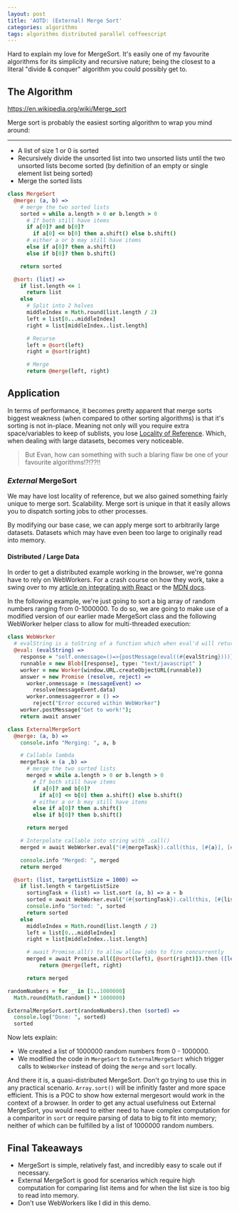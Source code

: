 ```yaml
---
layout: post
title: 'AOTD: (External) Merge Sort'
categories: algorithms
tags: algorithms distributed parallel coffeescript
---
```


Hard to explain my love for MergeSort. It's easily one of my favourite algorithms for its simplicity and recursive nature; being the closest to a literal "divide & conquer" algorithm you could possibly get to.

## The Algorithm

<https://en.wikipedia.org/wiki/Merge_sort>

Merge sort is probably the easiest sorting algorithm to wrap you mind around:

---

* A list of size 1 or 0 is sorted
* Recursively divide the unsorted list into two unsorted lists until the two unsorted lists become sorted (by definition of an empty or single element list being sorted)
* Merge the sorted lists

```coffee
class MergeSort
  @merge: (a, b) =>
    # merge the two sorted lists
    sorted = while a.length > 0 or b.length > 0
      # If both still have items
      if a[0]? and b[0]?
        if a[0] <= b[0] then a.shift() else b.shift()
      # either a or b may still have items
      else if a[0]? then a.shift()
      else if b[0]? then b.shift()

    return sorted

  @sort: (list) =>
    if list.length <= 1
      return list
    else
      # Split into 2 halves
      middleIndex = Math.round(list.length / 2)
      left = list[0...middleIndex]
      right = list[middleIndex..list.length]

      # Recurse
      left = @sort(left)
      right = @sort(right)

      # Merge
      return @merge(left, right)
```

## Application

In terms of performance, it becomes pretty apparent that merge sorts biggest weakness (when compared to other sorting algorithms) is that it's sorting is not in-place. Meaning not only will you require extra space/variables to keep of sublists, you lose [Locality of Reference](https://en.wikipedia.org/wiki/Locality_of_reference). Which, when dealing with large datasets, becomes very noticeable.

> But Evan, how can something with such a blaring flaw be one of your favourite algorithms!?!??!!

### _External_ MergeSort

We may have lost locality of reference, but we also gained something fairly unique to merge sort. Scalability. Merge sort is unique in that it easily allows you to dispatch sorting jobs to other processes.

By modifying our base case, we can apply merge sort to arbitrarily large datasets. Datasets which may have even been too large to originally read into memory.

#### Distributed / Large Data

In order to get a distributed example working in the browser, we're gonna have to rely on WebWorkers. For a crash course on how they work, take a swing over to my [article on integrating with React](react-web-worker) or the [MDN docs](https://developer.mozilla.org/en-US/docs/Web/API/Web_Workers_API).

In the following example, we're just going to sort a big array of random numbers ranging from 0-1000000. To do so, we are going to make use of a modified version of our earlier made MergeSort class and the following WebWorker helper class to allow for multi-threaded execution:

```coffee
class WebWorker
  # evalString is a toString of a function which when eval'd will return a string
  @eval: (evalString) =>
    response = "self.onmessage=()=>{postMessage(eval((#{evalString})))}"
    runnable = new Blob([response], type: "text/javascript" )
    worker = new Worker(window.URL.createObjectURL(runnable))
    answer = new Promise (resolve, reject) =>
      worker.onmessage = (messageEvent) =>
        resolve(messageEvent.data)
      worker.onmessageerror = () =>
        reject("Error occured within WebWorker")
    worker.postMessage("Get to work!");
    return await answer

class ExternalMergeSort
  @merge: (a, b) =>
    console.info "Merging: ", a, b

    # Callable lambda
    mergeTask = (a ,b) =>
      # merge the two sorted lists
      merged = while a.length > 0 or b.length > 0
        # If both still have items
        if a[0]? and b[0]?
          if a[0] <= b[0] then a.shift() else b.shift()
        # either a or b may still have items
        else if a[0]? then a.shift()
        else if b[0]? then b.shift()

      return merged

    # Interpolate callable into string with .call()
    merged = await WebWorker.eval("(#{mergeTask}).call(this, [#{a}], [#{b}])")

    console.info "Merged: ", merged
    return merged

  @sort: (list, targetListSize = 1000) =>
    if list.length < targetListSize
      sortingTask = (list) => list.sort (a, b) => a - b
      sorted = await WebWorker.eval("(#{sortingTask}).call(this, [#{list}])")
      console.info "Sorted: ", sorted
      return sorted
    else
      middleIndex = Math.round(list.length / 2)
      left = list[0...middleIndex]
      right = list[middleIndex..list.length]

      # await Promise.all() to allow allow jobs to fire concurrently
      merged = await Promise.all([@sort(left), @sort(right)]).then ([left, right]) =>
          return @merge(left, right)

      return merged

randomNumbers = for _ in [1..1000000]
  Math.round(Math.random() * 1000000)

ExternalMergeSort.sort(randomNumbers).then (sorted) =>
  console.log("Done: ", sorted)
  sorted
```

Now lets explain:

* We created a list of 1000000 random numbers from 0 - 1000000.
* We modified the code in `MergeSort` to `ExternalMergeSort` which trigger calls to `WebWorker` instead of doing the `merge` and `sort` locally.

And there it is, a quasi-distributed MergeSort. Don't go trying to use this in any practical scenario. `Array.sort()` will be infinitly faster and more space efficient. This is a POC to show how external mergesort would work in the context of a browser. In order to get any actual usefulness out External MergeSort, you would need to either need to have complex computation for a comparitor in `sort` or require parsing of data to big to fit into memory; neither of which can be fulfilled by a list of 1000000 random numbers.

## Final Takeaways

* MergeSort is simple, relatively fast, and incredibly easy to scale out if necessary.
* External MergeSort is good for scenarios which require high computation for comparing list items and for when the list size is too big to read into memory.
* Don't use WebWorkers like I did in this demo.
